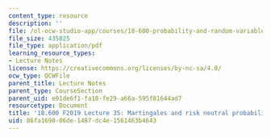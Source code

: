 ```yaml
---
content_type: resource
description: ''
file: /ol-ocw-studio-app/courses/18-600-probability-and-random-variables-fall-2019/86fa169006de1487dc4e1561463b4643_MIT18_600F19_lec35.pdf
file_size: 435025
file_type: application/pdf
learning_resource_types:
- Lecture Notes
license: https://creativecommons.org/licenses/by-nc-sa/4.0/
ocw_type: OCWFile
parent_title: Lecture Notes
parent_type: CourseSection
parent_uid: e01de6f1-fa18-fe29-a66a-595f81644ad7
resourcetype: Document
title: '18.600 F2019 Lecture 35: Martingales and risk neutral probability'
uid: 86fa1690-06de-1487-dc4e-1561463b4643
---
```

